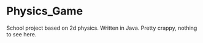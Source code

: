 # Physics_Game
School project based on 2d physics. Written in Java. Pretty crappy, nothing to see here.
